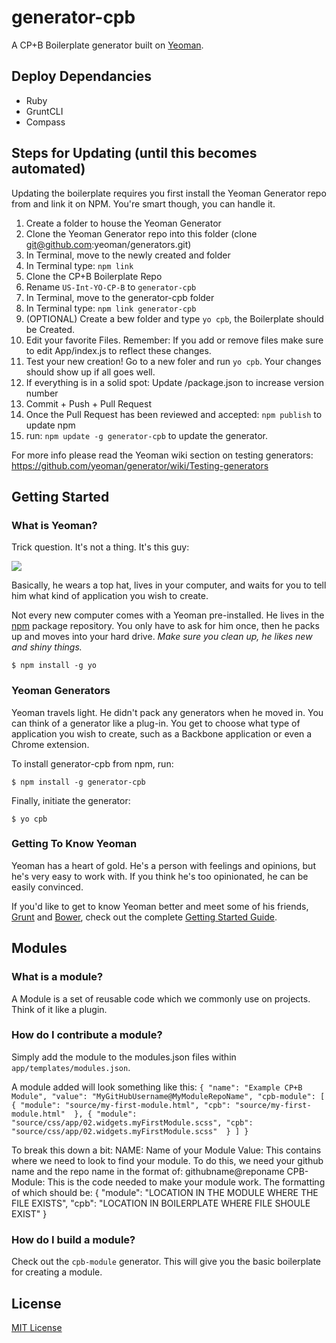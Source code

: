 # generator-cpb

A CP+B Boilerplate generator built on [Yeoman](http://yeoman.io).

## Deploy Dependancies
- Ruby
- GruntCLI
- Compass

## Steps for Updating (until this becomes automated)
Updating the boilerplate requires you first install the Yeoman Generator repo from and link it on NPM. You're smart though, you can handle it.

1.  Create a folder to house the Yeoman Generator
2.  Clone the Yeoman Generator repo into this folder (clone git@github.com:yeoman/generators.git)
3.  In Terminal, move to the newly created and folder
4.  In Terminal type: `npm link`
5.  Clone the CP+B Boilerplate Repo
6.  Rename `US-Int-YO-CP-B` to `generator-cpb`
7.  In Terminal, move to the generator-cpb folder
8.  In Terminal type: `npm link generator-cpb`
9.  (OPTIONAL) Create a bew folder and type `yo cpb`, the Boilerplate should be Created.
10.  Edit your favorite Files. Remember: If you add or remove files make sure to edit App/index.js to reflect these changes.
11.  Test your new creation! Go to a new foler and run `yo cpb`. Your changes should show up if all goes well.
12.  If everything is in a solid spot: Update /package.json to increase version number
13.  Commit + Push + Pull Request
14.  Once the Pull Request has been reviewed and accepted: `npm publish` to update npm
15.  run: `npm update -g generator-cpb` to update the generator.

For more info please read the Yeoman wiki section on testing generators:
https://github.com/yeoman/generator/wiki/Testing-generators

## Getting Started


### What is Yeoman?

Trick question. It's not a thing. It's this guy:

![](http://i.imgur.com/JHaAlBJ.png)

Basically, he wears a top hat, lives in your computer, and waits for you to tell him what kind of application you wish to create.

Not every new computer comes with a Yeoman pre-installed. He lives in the [npm](https://npmjs.org) package repository. You only have to ask for him once, then he packs up and moves into your hard drive. *Make sure you clean up, he likes new and shiny things.*

```
$ npm install -g yo
```

### Yeoman Generators

Yeoman travels light. He didn't pack any generators when he moved in. You can think of a generator like a plug-in. You get to choose what type of application you wish to create, such as a Backbone application or even a Chrome extension.

To install generator-cpb  from npm, run:

```
$ npm install -g generator-cpb
```

Finally, initiate the generator:

```
$ yo cpb 
```

### Getting To Know Yeoman

Yeoman has a heart of gold. He's a person with feelings and opinions, but he's very easy to work with. If you think he's too opinionated, he can be easily convinced.

If you'd like to get to know Yeoman better and meet some of his friends, [Grunt](http://gruntjs.com) and [Bower](http://bower.io), check out the complete [Getting Started Guide](https://github.com/yeoman/yeoman/wiki/Getting-Started).

## Modules

### What is a module?
A Module is a set of reusable code which we commonly use on projects.
Think of it like a plugin.

### How do I contribute a module?
Simply add the module to the modules.json files within `app/templates/modules.json`. 

A module added will look something like this:
`{
"name": "Example CP+B Module",
 "value": "MyGitHubUsername@MyModuleRepoName",
 "cpb-module": [
   {
     "module": "source/my-first-module.html",
     "cpb": "source/my-first-module.html" 
   }, {
     "module": "source/css/app/02.widgets.myFirstModule.scss",
     "cpb": "source/css/app/02.widgets.myFirstModule.scss" 
   }
 ]
}`

To break this down a bit:
	NAME: Name of your Module
	Value:	This contains where we need to look to find your module.
			To do this, we need your github name and the repo name in the format of:
			githubname@reponame
	CPB-Module:	This is the code needed to make your module work.
				The formatting of which should be:
				{
					"module": "LOCATION IN THE MODULE WHERE THE FILE EXISTS",
					"cpb": "LOCATION IN BOILERPLATE WHERE FILE SHOULE EXIST"
				}

### How do I build a module?
Check out the `cpb-module` generator. This will give you the basic boilerplate for creating a module.

## License

[MIT License](http://en.wikipedia.org/wiki/MIT_License)
